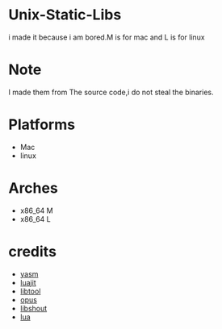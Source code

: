  # Unix-Static-Libs
 i made it because i am bored.M is for mac and L is for linux
 # Note  
 I made them from The source code,i do not steal the binaries.
 # Platforms 
 - Mac
 - linux
 # Arches 
 - x86_64 M
 - x86_64 L
 # credits 
 - [yasm](https://yasm.tortall.net) 
 - [luajit](https://luajit.org) 
 - [libtool](https://www.gnu.org/software/libtool/) 
 - [opus](https://opus-codec.org) 
 - [libshout](https://www.icecast.org)
 - [lua](https://www.lua.org)

